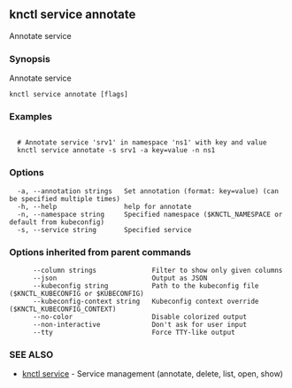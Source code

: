 ## knctl service annotate

Annotate service

### Synopsis

Annotate service

```
knctl service annotate [flags]
```

### Examples

```

  # Annotate service 'srv1' in namespace 'ns1' with key and value
  knctl service annotate -s srv1 -a key=value -n ns1
```

### Options

```
  -a, --annotation strings   Set annotation (format: key=value) (can be specified multiple times)
  -h, --help                 help for annotate
  -n, --namespace string     Specified namespace ($KNCTL_NAMESPACE or default from kubeconfig)
  -s, --service string       Specified service
```

### Options inherited from parent commands

```
      --column strings              Filter to show only given columns
      --json                        Output as JSON
      --kubeconfig string           Path to the kubeconfig file ($KNCTL_KUBECONFIG or $KUBECONFIG)
      --kubeconfig-context string   Kubeconfig context override ($KNCTL_KUBECONFIG_CONTEXT)
      --no-color                    Disable colorized output
      --non-interactive             Don't ask for user input
      --tty                         Force TTY-like output
```

### SEE ALSO

* [knctl service](knctl_service.md)	 - Service management (annotate, delete, list, open, show)

